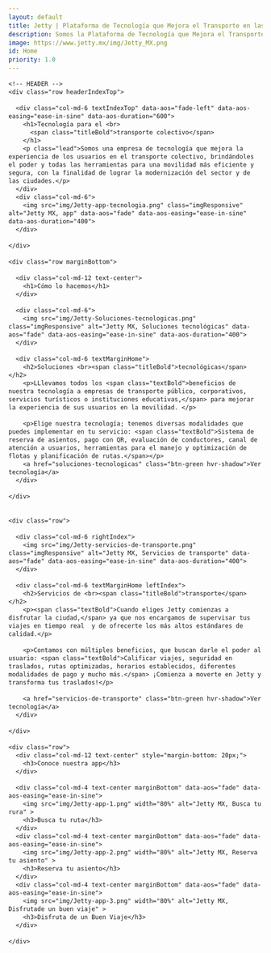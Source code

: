 ```yaml
---
layout: default
title: Jetty | Plataforma de Tecnología que Mejora el Transporte en las ciudades
description: Somos la Plataforma de Tecnología que Mejora el Transporte Colectivo, Nos Adaptamos a Instituciones Educativas, Corporativos, Gobierno, Comienza a Disfrutar de las Calles con una Mejor Movilidad
image: https://www.jetty.mx/img/Jetty_MX.png
id: Home
priority: 1.0
---
```


<div class="container-fluid backWaveGray">
  <div class="container">

    <!-- HEADER -->
    <div class="row headerIndexTop">

      <div class="col-md-6 textIndexTop" data-aos="fade-left" data-aos-easing="ease-in-sine" data-aos-duration="600">
        <h1>Tecnología para el <br>
          <span class="titleBold">transporte colectivo</span>
        </h1>
        <p class="lead">Somos una empresa de tecnología que mejora la experiencia de los usuarios en el transporte colectivo, brindándoles el poder y todas las herramientas para una movilidad más eficiente y segura, con la finalidad de lograr la modernización del sector y de las ciudades.</p>
      </div>
      <div class="col-md-6">
        <img src="img/Jetty-app-tecnologia.png" class="imgResponsive" alt="Jetty MX, app" data-aos="fade" data-aos-easing="ease-in-sine" data-aos-duration="400">
      </div>

    </div>

    <div class="row marginBottom">

      <div class="col-md-12 text-center">
        <h1>Cómo lo hacemos</h1>
      </div>

      <div class="col-md-6">
        <img src="img/Jetty-Soluciones-tecnologicas.png" class="imgResponsive" alt="Jetty MX, Soluciones tecnológicas" data-aos="fade" data-aos-easing="ease-in-sine" data-aos-duration="400">
      </div>

      <div class="col-md-6 textMarginHome">
        <h2>Soluciones <br><span class="titleBold">tecnológicas</span></h2>
        <p>LLlevamos todos los <span class="textBold">beneficios de nuestra tecnología a empresas de transporte público, corporativos, servicios turísticos o instituciones educativas,</span> para mejorar la experiencia de sus usuarios en la movilidad. </p>

        <p>Elige nuestra tecnología; tenemos diversas modalidades que puedes implementar en tu servicio: <span class="textBold">Sistema de reserva de asientos, pago con QR, evaluación de conductores, canal de atención a usuarios, herramientas para el manejo y optimización de flotas y planificación de rutas.</span></p>
        <a href="soluciones-tecnologicas" class="btn-green hvr-shadow">Ver tecnología</a>
      </div>

    </div>


    <div class="row">

      <div class="col-md-6 rightIndex">
        <img src="img/Jetty-servicios-de-transporte.png" class="imgResponsive" alt="Jetty MX, Servicios de transporte" data-aos="fade" data-aos-easing="ease-in-sine" data-aos-duration="400">
      </div>

      <div class="col-md-6 textMarginHome leftIndex">
        <h2>Servicios de <br><span class="titleBold">transporte</span></h2>
        <p><span class="textBold">Cuando eliges Jetty comienzas a disfrutar la ciudad,</span> ya que nos encargamos de supervisar tus viajes en tiempo real  y de ofrecerte los más altos estándares de calidad.</p>

        <p>Contamos con múltiples beneficios, que buscan darle el poder al usuario: <span class="textBold">Calificar viajes, seguridad en traslados, rutas optimizadas, horarios establecidos, diferentes modalidades de pago y mucho más.</span> ¡Comienza a moverte en Jetty y transforma tus traslados!</p>

        <a href="servicios-de-transporte" class="btn-green hvr-shadow">Ver tecnología</a>
      </div>

    </div>

    <div class="row">
      <div class="col-md-12 text-center" style="margin-bottom: 20px;">
        <h3>Conoce nuestra app</h3>
      </div>

      <div class="col-md-4 text-center marginBottom" data-aos="fade" data-aos-easing="ease-in-sine">
        <img src="img/Jetty-app-1.png" width="80%" alt="Jetty MX, Busca tu rura" >
        <h3>Busca tu ruta</h3>
      </div>
      <div class="col-md-4 text-center marginBottom" data-aos="fade" data-aos-easing="ease-in-sine">
        <img src="img/Jetty-app-2.png" width="80%" alt="Jetty MX, Reserva tu asiento" >
        <h3>Reserva tu asiento</h3>
      </div>
      <div class="col-md-4 text-center marginBottom" data-aos="fade" data-aos-easing="ease-in-sine">
        <img src="img/Jetty-app-3.png" width="80%" alt="Jetty MX, Disfrutade un buen viaje" >
        <h3>Disfruta de un Buen Viaje</h3>
      </div>

    </div>


  </div>
</div>

<!-- <script src="https://unpkg.com/@lottiefiles/lottie-player@latest/dist/lottie-player.js"></script> -->